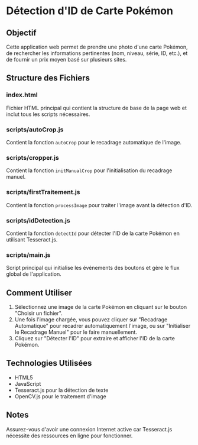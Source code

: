 # Détection d'ID de Carte Pokémon

## Objectif

Cette application web permet de prendre une photo d'une carte Pokémon, de rechercher les informations pertinentes (nom, niveau, série, ID, etc.), et de fournir un prix moyen basé sur plusieurs sites.

## Structure des Fichiers

### index.html

Fichier HTML principal qui contient la structure de base de la page web et inclut tous les scripts nécessaires.

### scripts/autoCrop.js

Contient la fonction `autoCrop` pour le recadrage automatique de l'image.

### scripts/cropper.js

Contient la fonction `initManualCrop` pour l'initialisation du recadrage manuel.

### scripts/firstTraitement.js

Contient la fonction `processImage` pour traiter l'image avant la détection d'ID.

### scripts/idDetection.js

Contient la fonction `detectId` pour détecter l'ID de la carte Pokémon en utilisant Tesseract.js.

### scripts/main.js

Script principal qui initialise les événements des boutons et gère le flux global de l'application.

## Comment Utiliser

1. Sélectionnez une image de la carte Pokémon en cliquant sur le bouton "Choisir un fichier".
2. Une fois l'image chargée, vous pouvez cliquer sur "Recadrage Automatique" pour recadrer automatiquement l'image, ou sur "Initialiser le Recadrage Manuel" pour le faire manuellement.
3. Cliquez sur "Détecter l'ID" pour extraire et afficher l'ID de la carte Pokémon.

## Technologies Utilisées

- HTML5
- JavaScript
- Tesseract.js pour la détection de texte
- OpenCV.js pour le traitement d'image

## Notes

Assurez-vous d'avoir une connexion Internet active car Tesseract.js nécessite des ressources en ligne pour fonctionner.
